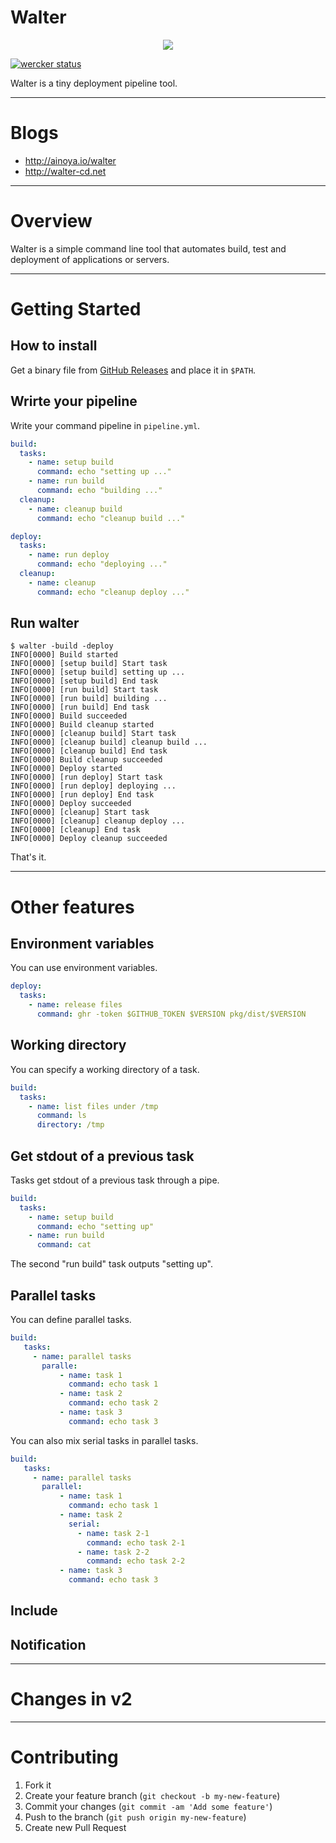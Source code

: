Walter
======

<p align="center">
<img src="https://dl.dropboxusercontent.com/u/10177896/walter-logo-readme.png"/>
</p>

[![wercker status](https://app.wercker.com/status/4fcb4b110909fc45775d12641f5cf037/m "wercker status")](https://app.wercker.com/project/bykey/4fcb4b110909fc45775d12641f5cf037)

Walter is a tiny deployment pipeline tool.

----

Blogs
=====

* http://ainoya.io/walter
* http://walter-cd.net


----

Overview
========

Walter is a simple command line tool that automates build, test and deployment of applications or servers.

----

Getting Started
===============


How to install
--------------

Get a binary file from [GitHub Releases](https://github.com/walter-cd/walter/releases) and place it in `$PATH`.


Wrirte your pipeline
--------------------

Write your command pipeline in `pipeline.yml`.


```yaml
build:
  tasks:
    - name: setup build
      command: echo "setting up ..."
    - name: run build
      command: echo "building ..."
  cleanup:
    - name: cleanup build
      command: echo "cleanup build ..."

deploy:
  tasks:
    - name: run deploy
      command: echo "deploying ..."
  cleanup:
    - name: cleanup
      command: echo "cleanup deploy ..."
```


Run walter
----------

```
$ walter -build -deploy
INFO[0000] Build started
INFO[0000] [setup build] Start task
INFO[0000] [setup build] setting up ...
INFO[0000] [setup build] End task
INFO[0000] [run build] Start task
INFO[0000] [run build] building ...
INFO[0000] [run build] End task
INFO[0000] Build succeeded
INFO[0000] Build cleanup started
INFO[0000] [cleanup build] Start task
INFO[0000] [cleanup build] cleanup build ...
INFO[0000] [cleanup build] End task
INFO[0000] Build cleanup succeeded
INFO[0000] Deploy started
INFO[0000] [run deploy] Start task
INFO[0000] [run deploy] deploying ...
INFO[0000] [run deploy] End task
INFO[0000] Deploy succeeded
INFO[0000] [cleanup] Start task
INFO[0000] [cleanup] cleanup deploy ...
INFO[0000] [cleanup] End task
INFO[0000] Deploy cleanup succeeded
```

That's it.

----

Other features
==============

Environment variables
---------------------

You can use environment variables.

```yaml
deploy:
  tasks:
    - name: release files
      command: ghr -token $GITHUB_TOKEN $VERSION pkg/dist/$VERSION
```


Working directory
-----------------

You can specify a working directory of a task.

```yaml
build:
  tasks:
    - name: list files under /tmp
      command: ls
      directory: /tmp
```

Get stdout of a previous task
-----------------------------

Tasks get stdout of a previous task through a pipe.

```yaml
build:
  tasks:
    - name: setup build
      command: echo "setting up"
    - name: run build
      command: cat
```

The second "run build" task outputs "setting up".


Parallel tasks
--------------

You can define parallel tasks.

```yaml
build:
   tasks:
     - name: parallel tasks
       paralle:
           - name: task 1
             command: echo task 1
           - name: task 2
             command: echo task 2
           - name: task 3
             command: echo task 3
```

You can also mix serial tasks in parallel tasks.

```yaml
build:
   tasks:
     - name: parallel tasks
       parallel:
           - name: task 1
             command: echo task 1
           - name: task 2
             serial:
               - name: task 2-1
                 command: echo task 2-1
               - name: task 2-2
                 command: echo task 2-2
           - name: task 3
             command: echo task 3
```

   
Include
-------


Notification
------------

----

Changes in v2
=============



----

Contributing
============

1. Fork it
2. Create your feature branch (`git checkout -b my-new-feature`)
3. Commit your changes (`git commit -am 'Add some feature'`)
4. Push to the branch (`git push origin my-new-feature`)
5. Create new Pull Request

